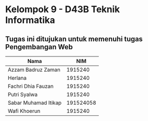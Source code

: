 # Kelompok 9 - D43B Teknik Informatika

## Tugas ini ditujukan untuk memenuhi tugas Pengembangan Web

| Nama                    | NIM        |
| ----------------------- | ---------- |
| Azzam Badruz Zaman      | 1915240    |
| Herlana                 | 1915240    |
| Fachri Dhia Fauzan      | 1915240    |
| Putri Syalwa            | 1915240    |
| Sabar Muhamad Itikap    | 191524058  |
| Wafi Khoerun            | 1915240    |